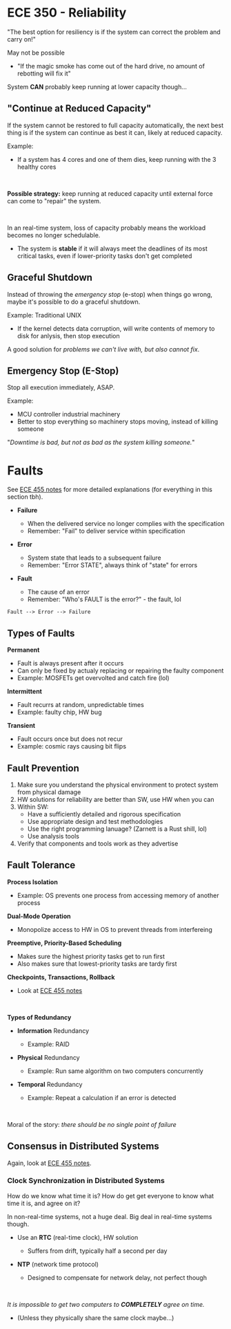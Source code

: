 # ECE 350 - Reliability

"The best option for resiliency is if the system can correct the problem and carry on!"

May not be possible

* "If the magic smoke has come out of the hard drive, no amount of rebotting will fix it"

System **CAN** probably keep running at lower capacity though...

## "Continue at Reduced Capacity"

If the system cannot be restored to full capacity automatically, the next best thing is if the system can continue as best it can, likely at reduced capacity.

Example:

* If a system has 4 cores and one of them dies, keep running with the 3 healthy cores

<br>

**Possible strategy:** keep running at reduced capacity until external force can come to "repair" the system.

<br>

In an real-time system, loss of capacity probably means the workload becomes no longer schedulable.

* The system is **stable** if it will always meet the deadlines of its most critical tasks, even if lower-priority tasks don't get completed

## Graceful Shutdown

Instead of throwing the *emergency stop* (e-stop) when things go wrong, maybe it's possible to do a graceful shutdown.

Example: Traditional UNIX

* If the kernel detects data corruption, will write contents of memory to disk for anlysis, then stop execution

A good solution for *problems we can't live with, but also cannot fix*.

## Emergency Stop (E-Stop)

Stop all execution immediately, ASAP.

Example:

* MCU controller industrial machinery
* Better to stop everything so machinery stops moving, instead of killing someone

"*Downtime is bad, but not as bad as the system killing someone.*"

# Faults

See [ECE 455 notes](https://github.com/RyanJMah/ece455-notes/blob/master/4-reliability/readme.md) for more detailed explanations (for everything in this section tbh).

* **Failure**
  * When the delivered service no longer complies with the specification
  * Remember: "Fail" to deliver service within specification

* **Error**
  * System state that leads to a subsequent failure
  * Remember: "Error STATE", always think of "state" for errors

* **Fault**
  * The cause of an error
  * Remember: "Who's FAULT is the error?" - the fault, lol

```
Fault --> Error --> Failure
```

## Types of Faults

**Permanent**

* Fault is always present after it occurs
* Can only be fixed by actualy replacing or repairing the faulty component
* Example: MOSFETs get overvolted and catch fire (lol)

**Intermittent**

* Fault recurrs at random, unpredictable times
* Example: faulty chip, HW bug

**Transient**

* Fault occurs once but does not recur
* Example: cosmic rays causing bit flips

## Fault Prevention

1. Make sure you understand the physical environment to protect system from physical damage
2. HW solutions for reliability are better than SW, use HW when you can
3. Within SW:
    * Have a sufficiently detailed and rigorous specification
    * Use appropriate design and test methodologies
    * Use the right programming lanuage? (Zarnett is a Rust shill, lol)
    * Use analysis tools
4. Verify that components and tools work as they advertise

## Fault Tolerance

**Process Isolation**

* Example: OS prevents one process from accessing memory of another process

**Dual-Mode Operation**

* Monopolize access to HW in OS to prevent threads from interfereing

**Preemptive, Priority-Based Scheduling**

* Makes sure the highest priority tasks get to run first
* Also makes sure that lowest-priority tasks are tardy first

**Checkpoints, Transactions, Rollback**

* Look at [ECE 455 notes](https://github.com/RyanJMah/ece455-notes/blob/master/4-reliability/readme.md)

<br>

**Types of Redundancy**

* **Information** Redundancy
    * Example: RAID

* **Physical** Redundancy
    * Example: Run same algorithm on two computers concurrently

* **Temporal** Redundancy
    * Example: Repeat a calculation if an error is detected

<br>

Moral of the story: *there should be no single point of failure*

## Consensus in Distributed Systems

Again, look at [ECE 455 notes](https://github.com/RyanJMah/ece455-notes/blob/master/4-reliability/readme.md).

### Clock Synchronization in Distributed Systems

How do we know what time it is? How do get get everyone to know what time it is, and agree on it?

In non-real-time systems, not a huge deal. Big deal in real-time systems though.

* Use an **RTC** (real-time clock), HW solution
    * Suffers from drift, typically half a second per day

* **NTP** (network time protocol)
    * Designed to compensate for network delay, not perfect though

<br>

*It is impossible to get two computers to **COMPLETELY** agree on time.*

* (Unless they physically share the same clock maybe...)
